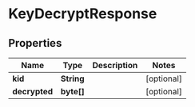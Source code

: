 
# KeyDecryptResponse

## Properties
Name | Type | Description | Notes
------------ | ------------- | ------------- | -------------
**kid** | **String** |  |  [optional]
**decrypted** | **byte[]** |  |  [optional]



